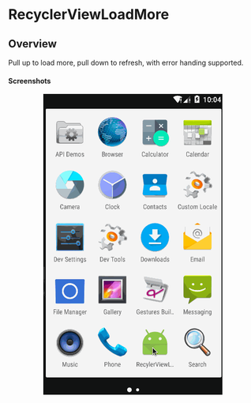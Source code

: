 # RecyclerViewLoadMore

## Overview

Pull up to load more, pull down to refresh, with error handing supported.

#### Screenshots
<p align="center"><img src="screenshot/demo.gif"/></p>

